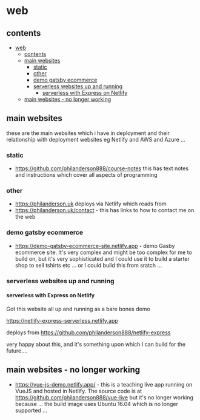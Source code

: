 # web 

## contents

- [web](#web)
  - [contents](#contents)
  - [main websites](#main-websites)
    - [static](#static)
    - [other](#other)
    - [demo gatsby ecommerce](#demo-gatsby-ecommerce)
    - [serverless websites up and running](#serverless-websites-up-and-running)
      - [serverless with Express on Netlify](#serverless-with-express-on-netlify)
  - [main websites - no longer working](#main-websites---no-longer-working)


## main websites

these are the main websites which i have in deployment and their relationship with deployment websites eg Netlify and AWS and Azure ...

### static

- https://github.com/philanderson888/course-notes this has text notes and instructions which cover all aspects of programming 

### other

- https://philanderson.uk deploys via Netlify which reads from 
- https://philanderson.uk/contact - this has links to how to contact me on the web

### demo gatsby ecommerce

- https://demo-gatsby-ecommerce-site.netlify.app - demo Gasby ecommerce site.  It's very complex and might be too complex for me to build on, but it's very sophisticated and I could use it to build a starter shop to sell tshirts etc ... or I could build this from sratch ...

### serverless websites up and running

#### serverless with Express on Netlify 

Got this website all up and running as a bare bones demo 

https://netlify-express-serverless.netlify.app 

deploys from https://github.com/philanderson888/netlify-express

very happy about this, and it's something upon which I can build for the future....


## main websites - no longer working

- https://vue-js-demo.netlify.app/ - this is a teaching live app running on VueJS and hosted in Netlify. The source code is at https://github.com/philanderson888/vue-live but it's no longer working because ... the build image uses Ubuntu 16.04 which is no longer supported ...
